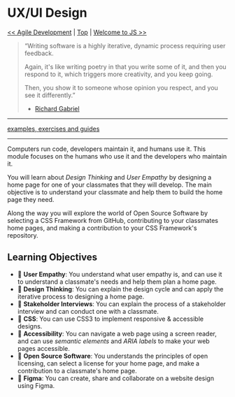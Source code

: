 # UX/UI Design

[<< Agile Development](../agile-development/README.md) | [Top](../README.md) | [Welcome to JS >>](../welcome-to-js/README.md)

> “Writing software is a highly iterative, dynamic process requiring user feedback.
>
> Again, it's like writing poetry in that you write some of it, and then you respond to it, which triggers more creativity, and you keep going.
>
> Then, you show it to someone whose opinion you respect, and you see it differently.”
>
> - [Richard Gabriel](https://dreamsongs.com/PoetryOfProgramming.html)

---

[examples, exercises and guides](https://github.com/HackYourFutureBelgium/ux-ui-design)

---

Computers run code, developers maintain it, and humans use it. This module focuses on the humans who use it and the developers who maintain it.

You will learn about _Design Thinking_ and _User Empathy_ by designing a home page for one of your classmates that they will develop. The main objective is to understand your classmate and help them to build the home page they need.

Along the way you will explore the world of Open Source Software by selecting a CSS Framework from GitHub, contributing to your classmates home pages, and making a contribution to your CSS Framework's repository.

## Learning Objectives

- 🥚 **User Empathy**: You understand what user empathy is, and can use it to understand a classmate's needs and help them plan a home page.
- 🥚 **Design Thinking**: You can explain the design cycle and can apply the iterative process to designing a home page.
- 🥚 **Stakeholder Interviews**: You can explain the process of a stakeholder interview and can conduct one with a classmate.
- 🐣 **CSS**: You can use CSS3 to implement responsive & accessible designs.
- 🐣 **Accessibility**: You can navigate a web page using a screen reader, and can use _semantic elements_ and _ARIA labels_ to make your web pages accessible.
- 🐣 **Open Source Software**: You understands the principles of open licensing, can select a license for your home page, and make a contribution to a classmate's home page.
- 🐥 **Figma**: You can create, share and collaborate on a website design using Figma.

<!-- from coaches, to place:

<details>
<summary>expand/collapse</summary>
<br>

- You can interview another student to learn your motivations, needs, and blocks
- You can use paper to sketch a design and test it with a user
- You can describe the design cycle and apply it to building a home page for others
- You can write user journeys for websites that you visit
- You can use figma to collaboratively plan a website design

### Research, Definition

- You will be able to describe the design cycle and what steps you will take in each state (Empathize, define, ideate, prototype, testing and implement).
- You will be able to decide when quantitative data is necessary or when qualitative data is necessary, and how to collect both types of data.
- You will be able to conduct some user research to understand user needs, motivations and pain points. Such as user Interview and a user survey.
- You will understand how to interpret quantitative and qualitative data.
- You will be able to use the user research data gathered to define the problem that you need to solve and write a hypothesis on a potential solution.
- You will use rapid prototyping techniques (such as paper prototyping) to test initial design hypotheses and receive user feedback.
- You will use your research findings and initial rapid prototyping to map the user journeys for your websites

### Ideate

- You will learn some of the key design principles, such as alignment, proximity, contrast, balance and space
- You can use Figma to collaboratively plan a website design
- You will learn the basics of using a component library
- You will be able to understand how to make a website design more accessible.

### Open Source Software

- You will learn what Open Source Software is and why it is important
- You will be able to make a contribution to an Open Source project following your Guidelines and Code of Conduct
- You will be able to evaluate similar Open Source libraries to decide which is best for your project
- You will know how to select an Open Source license for your project

</details>
<br> -->
